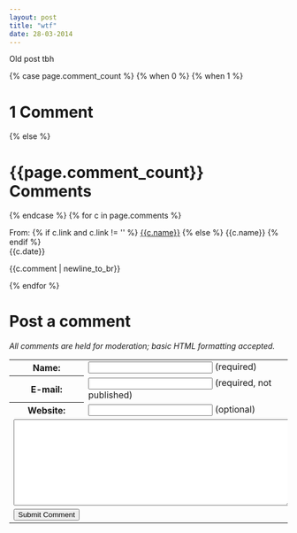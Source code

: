 ```yaml
---
layout: post
title: "wtf"
date: 28-03-2014
---
```


Old post tbh

<div id="comments">
	{% case page.comment_count %}
		{% when 0 %}
		{% when 1 %}
			<h1>1 Comment</h1>
		{% else %}
			<h1>{{page.comment_count}} Comments</h1>
	{% endcase %}
	{% for c in page.comments %}
		<div class="comment {% cycle 'odd', 'even' %}">
			<p class="comment_header">
				From: {% if c.link and c.link != '' %}
					<a href="{{c.link}}">{{c.name}}</a>
				{% else %}
					{{c.name}}
				{% endif %}
				<br />
				<span class="comment_date">{{c.date}}</span>
			</p>
			<p>
				{{c.comment | newline_to_br}}
			</p>
		</div>
	{% endfor %}
	<h1>Post a comment</h1>
	<p style="font-style: italic">
		All comments are held for moderation; basic HTML formatting accepted.
	</p>
	<form id="commentform" method="POST" action="{{site.url}}/commentsubmit.php">
		<input type="hidden" name="post_id" value="{{page.id}}" />
		<input type="hidden" name="return_url" value="{{site.url}}{{page.url}}" />
		<table>
			<tr>
				<th>Name:</th>
				<td><input type="text" size="25" name="name" /> (required)</td>
			</tr>
			<tr>
				<th>E-mail:</th>
				<td><input type="text" size="25" name="email" /> (required, not published)</td>
			</tr>
			<tr>
				<th>Website:</th>
				<td><input type="text" size="25" name="link" /> (optional)</td>
			</tr>
			<tr>
				<td colspan="2"><textarea name="comment" rows="10" cols="60" ></textarea></td>
			</tr>
			<tr>
				<td><input type="submit" name="submit" value="Submit Comment" /></td>
			</tr>
		</table>
	</form>
</div>

